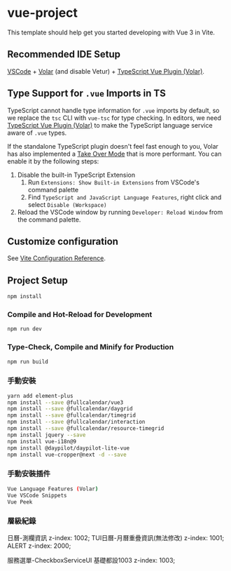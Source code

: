 # vue-project

This template should help get you started developing with Vue 3 in Vite.

## Recommended IDE Setup

[VSCode](https://code.visualstudio.com/) + [Volar](https://marketplace.visualstudio.com/items?itemName=Vue.volar) (and disable Vetur) + [TypeScript Vue Plugin (Volar)](https://marketplace.visualstudio.com/items?itemName=Vue.vscode-typescript-vue-plugin).

## Type Support for `.vue` Imports in TS

TypeScript cannot handle type information for `.vue` imports by default, so we replace the `tsc` CLI with `vue-tsc` for type checking. In editors, we need [TypeScript Vue Plugin (Volar)](https://marketplace.visualstudio.com/items?itemName=Vue.vscode-typescript-vue-plugin) to make the TypeScript language service aware of `.vue` types.

If the standalone TypeScript plugin doesn't feel fast enough to you, Volar has also implemented a [Take Over Mode](https://github.com/johnsoncodehk/volar/discussions/471#discussioncomment-1361669) that is more performant. You can enable it by the following steps:

1. Disable the built-in TypeScript Extension
    1) Run `Extensions: Show Built-in Extensions` from VSCode's command palette
    2) Find `TypeScript and JavaScript Language Features`, right click and select `Disable (Workspace)`
2. Reload the VSCode window by running `Developer: Reload Window` from the command palette.

## Customize configuration

See [Vite Configuration Reference](https://vitejs.dev/config/).

## Project Setup

```sh
npm install
```

### Compile and Hot-Reload for Development

```sh
npm run dev
```

### Type-Check, Compile and Minify for Production

```sh
npm run build
```


### 手動安裝
```sh
yarn add element-plus
npm install --save @fullcalendar/vue3
npm install --save @fullcalendar/daygrid
npm install --save @fullcalendar/timegrid
npm install --save @fullcalendar/interaction
npm install --save @fullcalendar/resource-timegrid
npm install jquery --save
npm install vue-i18n@9
npm install @daypilot/daypilot-lite-vue
npm install vue-cropper@next -d --save
```


### 手動安裝插件
```sh
Vue Language Features (Volar)
Vue VSCode Snippets
Vue Peek
```
### 層級紀錄
日曆-測欄資訊
 z-index: 1002;
TUI日曆-月曆重疊資訊(無法修改)
 z-index: 1001;
ALERT
 z-index: 2000;

服務選單-CheckboxServiceUI
基礎都設1003
 z-index: 1003;